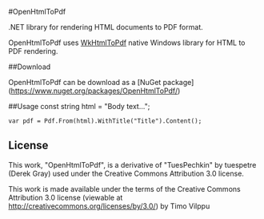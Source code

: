 #OpenHtmlToPdf

.NET library for rendering HTML documents to PDF format. 

OpenHtmlToPdf uses [WkHtmlToPdf](http://github.com/antialize/wkhtmltopdf) native Windows library for HTML to PDF rendering.

##Download

OpenHtmlToPdf can be download as a [NuGet package] (https://www.nuget.org/packages/OpenHtmlToPdf/)

##Usage
	const string html = "<!DOCTYPE html><html><head><meta charset='UTF-8'><title>Title</title></head><body>Body text...</body></html>";

	var pdf = Pdf.From(html).WithTitle("Title").Content();

License
-------

This work, "OpenHtmlToPdf", is a derivative of "TuesPechkin" by tuespetre (Derek Gray) used under the Creative Commons Attribution 3.0 license.

This work is made available under the terms of the Creative Commons Attribution 3.0 license (viewable at http://creativecommons.org/licenses/by/3.0/) by Timo Vilppu
